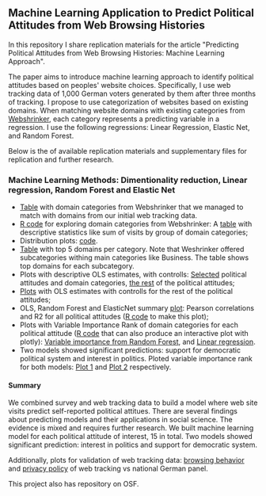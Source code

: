 ## Machine Learning Application to Predict Political Attitudes from Web Browsing Histories

In this repository I share replication materials for the article "Predicting Political Attitudes from Web Browsing Histories: Machine Learning Approach".

The paper aims to introduce machine learning approach to identify political attitudes based on peoples' website choices. Specifically, I use web tracking data of 1,000 German voters generated by them after three months of tracking. I propose to use categorization of websites based on existing domains. When matching website domains with existing categories from [Webshrinker](https://webshrinker.com/), each category represents a predicting variable in a regression. I use the following regressions: Linear Regression, Elastic Net, and Random Forest.

Below is the of available replication materials and supplementary files for replication and further research.

### Machine Learning Methods: Dimentionality reduction, Linear regression, Random Forest and Elastic Net

- [Table](https://github.com/norakirkizh/ml_politics/blob/master/domain_categories-v2.csv) with domain categories from Webshrinker that we managed to match with domains from our initial web tracking data.
- [R code](https://github.com/norakirkizh/ml_politics/blob/master/category_stat.R) for exploring domain categories from Webshrinker: A [table](https://github.com/norakirkizh/ml_politics/blob/master/Sum_of_visits.csv) with descriptive statistics like sum of visits by group of domain categories;
- Distribution plots: [code](https://github.com/norakirkizh/ml_politics/blob/master/distribution_plot.r).
- [Table](https://github.com/norakirkizh/ml_politics/blob/master/top5_domains_per_category.csv) with top 5 domains per category. Note that Weshrinker offered subcategories withing main categories like Business. The table shows top domains for each subcategory.
- Plots with descriptive OLS estimates, with controlls: [Selected](https://github.com/norakirkizh/ml_politics/blob/master/combined.pdf) political attitudes and domain categories, [the rest](https://github.com/norakirkizh/ml_politics/blob/master/combined_appendix.pdf) of the political attitudes;
- [Plots](https://github.com/norakirkizh/ml_politics/blob/master/combined_appendix.pdf) with OLS estimates with controlls for the rest of the political attitudes;
- OLS, Random Forest and ElasticNet summary [plot](https://github.com/norakirkizh/ml_politics/blob/master/R2_corr.pdf): Pearson correlations and R2 for all political attitudes ([R code](https://github.com/norakirkizh/ml_politics/blob/master/R2_plot.r) to make this plot);
- Plots with Variable Importance Rank of domain categories for each political attitude ([R code](https://github.com/norakirkizh/ml_politics/blob/master/rf_varImp.r) that can also produce an interactive plot with plotly): [Variable importance from Random Forest](https://github.com/norakirkizh/ml_politics/blob/master/rf_varImp.pdf), and [Linear regression](https://github.com/norakirkizh/ml_politics/blob/master/varImp_alpha.pdf).
- Two models showed significant predictions: support for democratic political system and interest in politics. Ploted variable importance rank for both models: [Plot 1](https://github.com/norakirkizh/ml_politics/blob/master/plot_varImp_dem.pdf) and [Plot 2](https://github.com/norakirkizh/ml_politics/blob/master/plot_varImp_polint.pdf) respectively.

#### Summary

We combined survey and web tracking data to build a model where web site visits predict self-reported political attitues. There are several findings about predicting models and their applications in social science. The evidence is mixed and requires further research. We built machine learning model for each political attitude of interest, 15 in total. Two models showed significant prediction: interest in politics and support for democratic system.

Additionally, plots for validation of web tracking data: [browsing behavior](https://github.com/norakirkizh/ml_politics/blob/master/ivw_germany.pdf) and [privacy policy](https://github.com/norakirkizh/ml_politics/blob/master/plot_privacy_noad.pdf) of web tracking vs national German panel.

This project also has repository on OSF.
